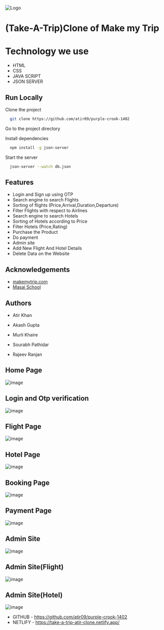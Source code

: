 
![Logo](https://imgak.mmtcdn.com/pwa_v3/pwa_hotel_assets/header/mmtLogoWhite.png)

# (Take-A-Trip)Clone of Make my Trip

# Technology we use


- HTML
- CSS
- JAVA SCRIPT
- JSON SERVER



## Run Locally

Clone the project

```bash
  git clone https://github.com/atir09/purple-crook-1402
```

Go to the project directory


Install dependencies

```bash
  npm install -g json-server
```


Start the server

```bash
  json-server --watch db.json
```




## Features

- Login and Sign up using OTP
- Search engine to search Flights
- Sorting of flights (Price,Arrival,Duration,Departure)
- Filter Flights with respect to Airlines
-  Search engine to search Hotels
- Sorting of Hotels according to Price
- Filter Hotels (Price,Rating)
- Purchase the Product
- Do payment
- Admin site 
- Add New Flight And Hotel Details
- Delete Data on the Website


## Acknowledgements

 - [makemytrip.com](https://www.makemytrip.com/)
 - [Masai School](https://masaischool.com/)


## Authors

-  Atir Khan

- Akash Gupta

- Murli Khaire

- Sourabh Pathidar

- Rajeev Ranjan

## Home Page


![image](https://drive.google.com/uc?export=view&id=1rMXPPAjk20bqgEOFdIpFbspYeC1OAtJV)


## Login and Otp verification

![image](https://drive.google.com/uc?export=view&id=1rGoQBin8NQ0AVW-u0jLmqekKZXSZ4YI6)


## Flight Page

![image](https://drive.google.com/uc?export=view&id=1vQvpRQcpf3yajdCpp5NTL1Rs0nss4QJm)


## Hotel Page

![image](https://drive.google.com/uc?export=view&id=1QXdTwlOVuxz7sd72FlGUSghR8NMeEkM1)


## Booking Page

![image](https://drive.google.com/uc?export=view&id=1t9viNPDOWB1AnssQaxvIVoSughDD0Y2h)


## Payment Page

![image](https://drive.google.com/uc?export=view&id=1cYK5spLx1zL-jitKwI-p7ftXGWDqu63h)


## Admin Site

![image](https://drive.google.com/uc?export=view&id=1vTKgKJ5HIVUhYReB2QyWM5Nzg5Y141GX)

## Admin Site(Flight)

![image](https://drive.google.com/uc?export=view&id=1rXvvNmKxOQx79fU55vIj1dv854byACVs)


## Admin Site(Hotel)

![image](https://drive.google.com/uc?export=view&id=1Ek5uuromp3QiE0rfxHeFzkINpXze4Oz9)

- GITHUB - https://github.com/atir09/purple-crook-1402
- NETLIFY - https://take-a-trip-atir-clone.netlify.app/

